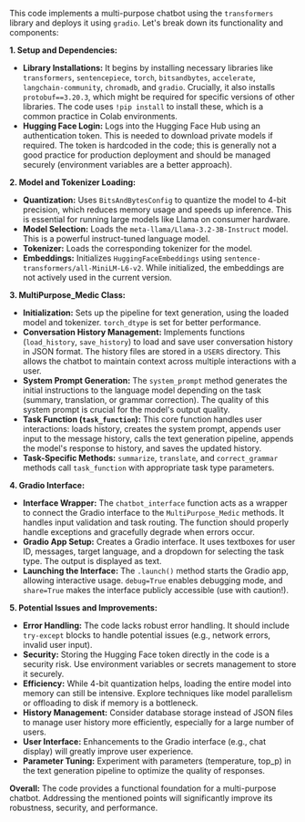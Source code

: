 
This code implements a multi-purpose chatbot using the `transformers` library and deploys it using `gradio`. Let's break down its functionality and components:

**1. Setup and Dependencies:**

* **Library Installations:** It begins by installing necessary libraries like `transformers`, `sentencepiece`, `torch`, `bitsandbytes`, `accelerate`, `langchain-community`, `chromadb`, and `gradio`.  Crucially, it also installs `protobuf==3.20.3`, which might be required for specific versions of other libraries.  The code uses `!pip install` to install these, which is a common practice in Colab environments.
* **Hugging Face Login:** Logs into the Hugging Face Hub using an authentication token.  This is needed to download private models if required. The token is hardcoded in the code; this is generally not a good practice for production deployment and should be managed securely (environment variables are a better approach).

**2. Model and Tokenizer Loading:**

* **Quantization:** Uses `BitsAndBytesConfig` to quantize the model to 4-bit precision, which reduces memory usage and speeds up inference.  This is essential for running large models like Llama on consumer hardware.
* **Model Selection:** Loads the `meta-llama/Llama-3.2-3B-Instruct` model. This is a powerful instruct-tuned language model.
* **Tokenizer:** Loads the corresponding tokenizer for the model.
* **Embeddings:** Initializes `HuggingFaceEmbeddings` using `sentence-transformers/all-MiniLM-L6-v2`.  While initialized, the embeddings are not actively used in the current version.


**3. MultiPurpose_Medic Class:**

* **Initialization:** Sets up the pipeline for text generation, using the loaded model and tokenizer. `torch_dtype` is set for better performance.
* **Conversation History Management:** Implements functions (`load_history`, `save_history`) to load and save user conversation history in JSON format.  The history files are stored in a `USERS` directory.  This allows the chatbot to maintain context across multiple interactions with a user.
* **System Prompt Generation:** The `system_prompt` method generates the initial instructions to the language model depending on the task (summary, translation, or grammar correction). The quality of this system prompt is crucial for the model's output quality.
* **Task Function (`task_function`):** This core function handles user interactions: loads history, creates the system prompt, appends user input to the message history, calls the text generation pipeline, appends the model's response to history, and saves the updated history.
* **Task-Specific Methods:**  `summarize`, `translate`, and `correct_grammar` methods call `task_function` with appropriate task type parameters.

**4. Gradio Interface:**

* **Interface Wrapper:** The `chatbot_interface` function acts as a wrapper to connect the Gradio interface to the `MultiPurpose_Medic` methods. It handles input validation and task routing.  The function should properly handle exceptions and gracefully degrade when errors occur.
* **Gradio App Setup:** Creates a Gradio interface. It uses textboxes for user ID, messages, target language, and a dropdown for selecting the task type.  The output is displayed as text.
* **Launching the Interface:** The `.launch()` method starts the Gradio app, allowing interactive usage.  `debug=True` enables debugging mode, and `share=True` makes the interface publicly accessible (use with caution!).

**5. Potential Issues and Improvements:**

* **Error Handling:** The code lacks robust error handling. It should include `try-except` blocks to handle potential issues (e.g., network errors, invalid user input).
* **Security:**  Storing the Hugging Face token directly in the code is a security risk.  Use environment variables or secrets management to store it securely.
* **Efficiency:** While 4-bit quantization helps, loading the entire model into memory can still be intensive.  Explore techniques like model parallelism or offloading to disk if memory is a bottleneck.
* **History Management:** Consider database storage instead of JSON files to manage user history more efficiently, especially for a large number of users.
* **User Interface:** Enhancements to the Gradio interface (e.g., chat display) will greatly improve user experience.
* **Parameter Tuning:** Experiment with parameters (temperature, top_p) in the text generation pipeline to optimize the quality of responses.


**Overall:** The code provides a functional foundation for a multi-purpose chatbot. Addressing the mentioned points will significantly improve its robustness, security, and performance.
